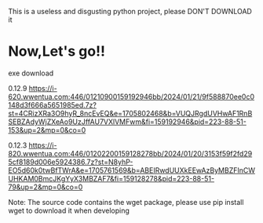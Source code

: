 This is a useless and disgusting python project, please DON'T DOWNLOAD it
# Now,Let's go!!

exe download

0.12.9
https://i-620.wwentua.com:446/01210900159192946bb/2024/01/21/9f588870ee0c0148d3f666a5651985ed.7z?st=4CRizXRa3O9hyR_8ncEvEQ&e=1705802468&b=VUQJRgdUVHwAF1RnBSEBZAdyWjZXeAo9UzJffAU7VXlVMFwm&fi=159192946&pid=223-88-51-153&up=2&mp=0&co=0

0.12.3
https://i-820.wwentua.com:446/01202200159128278bb/2024/01/20/3153f59f2fd295cf8189d006e5924386.7z?st=N8yhP-EO5d60k0twBfTWrA&e=1705761569&b=ABEIRwdUUXkEEwAzByMBZFInCWUHKAM0BmcJKgYyX3MBZAF7&fi=159128278&pid=223-88-51-79&up=2&mp=0&co=0


Note: The source code contains the wget package, please use pip install wget to download it when developing
